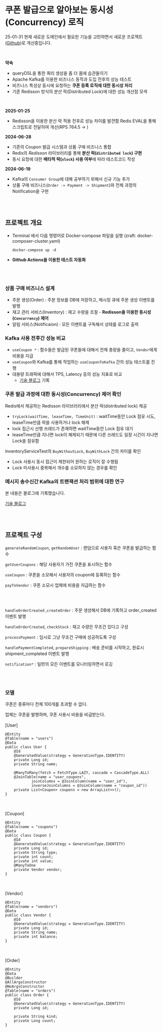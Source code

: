 # 쿠폰 발급으로 알아보는 동시성(Concurrency) 로직

25-01-31 현재 새로운 도메인에서 필요한 기능을 고민하면서 새로운 프로젝트([Github](https://github.com/downfa11/ecommerce))로 개선중입니다.

<br>

**약속**

- queryDSL을 통한 쿼리 생성을 좀 더 몸에 습관들이기
- Apache Kafka를 이용한 비즈니스 동작과 도입 전후의 성능 테스트
- 비즈니스 특성상 동시에 요청하는 **쿠폰 등록 로직에 대한 동시성 처리**
- 기존 Redisson 방식의 분산 락(Distributed Lock)에 대한 성능 개선점 모색
<br>

**2025-01-25**

- Redisson을 이용한 분산 락 적용 전후로 성능 차이를 발견함
Redis EVAL을 통해 스크립트로 전달하여 개선(RPS 764.5 -> )

**2024-06-28**
- 기존의 Coupon 발급 시스템과 상품 구매 비즈니스 통합</br>
- Redis의 _Redisson_ 라이브러리를 통해 **분산 락(`distributed lock`) 구현**</br>
- 동시 요청에 대한 **배타적 락(`xlock`) 사용 여부**에 따라 테스트코드 작성

**2024-06-19**
- Kafka의 `Consumer Group`에 대해 공부하기 위해서 신규 기능 추가</br>
- 상품 구매 비즈니스(`Order -> Payment -> Shipment`)와 전체 과정의 Notification을 구현

</br></br>

## 프로젝트 개요
- Terminal 에서 다음 명령어로 Docker-compose 파일을 실행 (zraft: docker-composer-cluster.yaml)
  ```
  docker-compose up -d
  ```

- **Github Actions을 이용한 테스트 자동화**

  </br></br>

### 상품 구매 비즈니스 설계

- 주문 생성(Order) : 주문 정보를 DB에 저장하고, 메시징 큐에 주문 생성 이벤트를 발행
- 재고 관리 서비스(Inventory) : 재고 수량을 조절 - **Redisson을 이용한 동시성(`Concurrency`) 제어**
- 알림 서비스(Notificaion) : 모든 이벤트를 구독해서 상태를 로그로 출력

### Kafka 사용 전후간 성능 비교
- `useCoupon *` : 함수들은 발급된 쿠폰들에 대해서 전체 총량을 줄이고, `Vendor`에게 비용을 지급
- `useCoupon`와 Kafka를 통해 작업하는 `useCouponToKafka` 간의 성능 테스트를 진행</br>
- 대용량 트래픽에 대해서 TPS, Latency 등의 성능 지표로 비교
  - [기술 블로그](https://blog.naver.com/downfa11/223474922882) 기록
    </br>

### 쿠폰 발급 과정에 대한 동시성(Concurrency) 제어 확인
Redis에서 제공하는 Redisson 라이브러리에서 분산 락(distributed lock) 제공
  - `tryLock(waitTime, leaseTime, TimeUnit)` : waitTime동안 Lock 점유 시도, leaseTime만큼 락을 사용하거나 lock 해제
  - lock 접근시 선행 쓰레드가 존재하면 waitTime동안 Lock 점유 대기
  - leaseTime만큼 지나면 lock이 해제되기 때문에 다른 쓰레드도 일정 시간이 지나면 Lock을 점유함

InventoryServiceTest의 `BuyWithoutLock`, `BuyWithLock` 간의 차이를 확인
  - Lock 사용시 동시 접근이 제한되어 원하는 로직이 잘 수행됨
  - Lock 미사용시 중복해서 개수를 소모하지 않는 경우를 확인

### 메시지 송수신간 Kafka의 트랜잭션 처리 범위에 대한 연구
본 내용은 블로그에 기록했습니다.

[기술 블로그](https://blog.naver.com/downfa11/223495519589) 


</br></br> 

## 프로젝트 구성

`generateRandomCoupon`, `getRandomUser` : 랜덤으로 사용자 혹은 쿠폰을 발급하는 함수

`getUserCoupons` : 해당 사용자가 가진 쿠폰을 표시하는 함수

`useCoupon` : 쿠폰을 소모해서 사용자의 coupon에 등록하는 함수

`payToVendor` : 쿠폰 소모시 업체에 비용을 지급하는 함수

</br></br>


`handleOrderCreated` ,`createOrder` : 주문 생성해서 DB에 기록하고 order_created 이벤트 발행

`handleOrderCreated`, `checkStock` : 재고 수량은 무조건 있다고 구성

`processPayment` : 임시로 그냥 무조건 구매에 성공하도록 구성

`handlePaymentCompleted`, `prepareShipping` : 배송 준비를 시작하고, 완료시 shipment_completed 이벤트 발행

`notification*` : 일련의 모든 이벤트를 모니터링하면서 로깅



</br></br>


### 모델

쿠폰은 종류마다 전체 100개를 초과할 수 없다.

업체는 쿠폰을 발행하며, 쿠폰 사용시 비용을 비급받는다.
</br></br>
[User]  
```
@Entity
@Table(name = "users")
@Data
public class User {
    @Id
    @GeneratedValue(strategy = GenerationType.IDENTITY)
    private Long id;
    private String name;

    @ManyToMany(fetch = FetchType.LAZY, cascade = CascadeType.ALL)
    @JoinTable(name = "user_coupons",
            joinColumns = @JoinColumn(name = "user_id"),
            inverseJoinColumns = @JoinColumn(name = "coupon_id"))
    private List<Coupon> coupons = new ArrayList<>();
}
```    
</br></br>
[Coupon]
```
@Entity
@Table(name = "coupons")
@Data
public class Coupon {
    @Id
    @GeneratedValue(strategy = GenerationType.IDENTITY)
    private Long id;
    private String type;
    private int count;
    private int value;
    @ManyToOne
    private Vendor vendor;
}
``` 
</br></br>
[Vendor]
``` 
@Entity
@Table(name = "vendors")
@Data
public class Vendor {
    @Id
    @GeneratedValue(strategy = GenerationType.IDENTITY)
    private Long id;
    private String name;
    private int balance;
}
```

</br></br>
[Order]
```
@Entity
@Data
@Builder
@AllArgsConstructor
@NoArgsConstructor
@Table(name = "orders")
public class Order {
    @Id
    @GeneratedValue(strategy = GenerationType.IDENTITY)
    private Long id;

    private String kind;
    private Long count;
}
```
